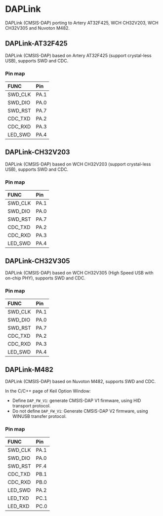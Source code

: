 # DAPLink
DAPLink (CMSIS-DAP) porting to Artery AT32F425, WCH CH32V203, WCH CH32V305 and Nuvoton M482.

## DAPLink-AT32F425
DAPLink (CMSIS-DAP) based on Artery AT32F425 (support crystal-less USB), supports SWD and CDC.

### Pin map
|  FUNC    | Pin   |
|  :----   | :---- |
| SWD_CLK  | PA.1  |
| SWD_DIO  | PA.0  |
| SWD_RST  | PA.7  |
| CDC_TXD  | PA.2  |
| CDC_RXD  | PA.3  |
| LED_SWD  | PA.4  |

## DAPLink-CH32V203
DAPLink (CMSIS-DAP) based on WCH CH32V203 (support crystal-less USB), supports SWD and CDC.

### Pin map
|  FUNC    | Pin   |
|  :----   | :---- |
| SWD_CLK  | PA.1  |
| SWD_DIO  | PA.0  |
| SWD_RST  | PA.7  |
| CDC_TXD  | PA.2  |
| CDC_RXD  | PA.3  |
| LED_SWD  | PA.4  |

## DAPLink-CH32V305
DAPLink (CMSIS-DAP) based on WCH CH32V305 (High Speed USB with on-chip PHY), supports SWD and CDC.

### Pin map
|  FUNC    | Pin   |
|  :----   | :---- |
| SWD_CLK  | PA.1  |
| SWD_DIO  | PA.0  |
| SWD_RST  | PA.7  |
| CDC_TXD  | PA.2  |
| CDC_RXD  | PA.3  |
| LED_SWD  | PA.4  |

## DAPLink-M482
DAPLink (CMSIS-DAP) based on Nuvoton M482, supports SWD and CDC.

In the C/C++ page of Keil Option Window:
* Define `DAP_FW_V1`: generate CMSIS-DAP V1 firmware, using HID transport protocol.
* Do not define `DAP_FW_V1`: Generate CMSIS-DAP V2 firmware, using WINUSB transfer protocol.

### Pin map
|  FUNC    | Pin   |
|  :----   | :---- |
| SWD_CLK  | PA.1  |
| SWD_DIO  | PA.0  |
| SWD_RST  | PF.4  |
| CDC_TXD  | PB.1  |
| CDC_RXD  | PB.0  |
| LED_SWD  | PA.2  |
| LED_TXD  | PC.1  |
| LED_RXD  | PC.0  |
